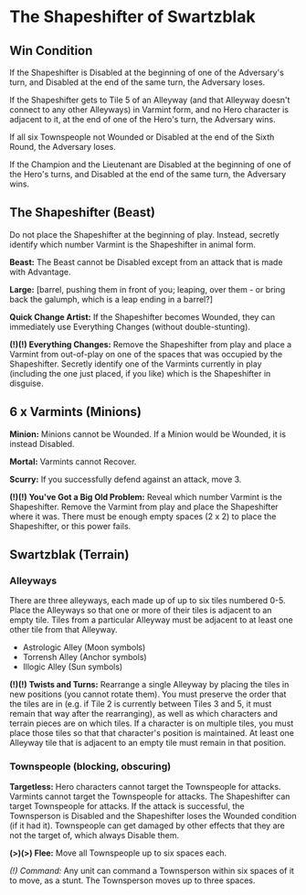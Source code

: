 # The Shapeshifter of Swartzblak
## Win Condition
If the Shapeshifter is Disabled at the beginning of one of the Adversary's turn, and Disabled at the end of the same turn, the Adversary loses.

If the Shapeshifter gets to Tile 5 of an Alleyway (and that Alleyway doesn't connect to any other Alleyways) in Varmint form, and no Hero character is adjacent to it, at the end of one of the Hero's turn, the Adversary wins. 

If all six Townspeople not Wounded or Disabled at the end of the Sixth Round, the Adversary loses.

If the Champion and the Lieutenant are Disabled at the beginning of one of the Hero's turns, and Disabled at the end of the same turn, the Adversary wins.  

## The Shapeshifter (Beast)
Do not place the Shapeshifter at the beginning of play. Instead, secretly identify which number Varmint is the Shapeshifter in animal form. 

**Beast:** The Beast cannot be Disabled except from an attack that is made with Advantage. 

**Large:** [barrel, pushing them in front of you; leaping, over them - or bring back the galumph, which is a leap ending in a barrel?]

**Quick Change Artist:** If the Shapeshifter becomes Wounded, they can immediately use Everything Changes (without double-stunting). 

**(!)(!) Everything Changes:** Remove the Shapeshifter from play and place a Varmint from out-of-play on one of the spaces that was occupied by the Shapeshifter. Secretly identify one of the Varmints currently in play (including the one just placed, if you like) which is the Shapeshifter in disguise.  

## 6 x Varmints (Minions)
**Minion:** Minions cannot be Wounded. If a Minion would be Wounded, it is instead Disabled. 

**Mortal:** Varmints cannot Recover. 
 
**Scurry:** If you successfully defend against an attack, move 3. 

**(!)(!) You've Got a Big Old Problem:** Reveal which number Varmint is the Shapeshifter. Remove the Varmint from play and place the Shapeshifter where it was. There must be enough empty spaces (2 x 2) to place the Shapeshifter, or this power fails.

## Swartzblak (Terrain)
### Alleyways
There are three alleyways, each made up of up to six tiles numbered 0-5. Place the Alleyways so that one or more of their tiles is adjacent to an empty tile. Tiles from a particular Alleyway must be adjacent to at least one other tile from that Alleyway. 

* Astrologic Alley (Moon symbols)
* Torrensh Alley (Anchor symbols)
* Illogic Alley (Sun symbols)

**(!)(!) Twists and Turns:** Rearrange a single Alleyway by placing the tiles in new positions (you cannot rotate them). You must preserve the order that the tiles are in (e.g. if Tile 2 is currently between Tiles 3 and 5, it must remain that way after the rearranging), as well as which characters and terrain pieces are on which tiles. If a character is on multiple tiles, you must place those tiles so that that character's position is maintained. At least one Alleyway tile that is adjacent to an empty tile must remain in that position.

### Townspeople (blocking, obscuring)
**Targetless:** Hero characters cannot target the Townspeople for attacks. Varmints cannot target the Townspeople for attacks. The Shapeshifter can target Townspeople for attacks. If the attack is successful, the Townsperson is Disabled and the Shapeshifter loses the Wounded condition (if it had it). Townspeople can get damaged by other effects that they are not the target of, which always Disable them. 

**(>)(>) Flee:** Move all Townspeople up to six spaces each. 

*(!) Command:* Any unit can command a Townsperson within six spaces of it to move, as a stunt. The Townsperson moves up to three spaces. 



 